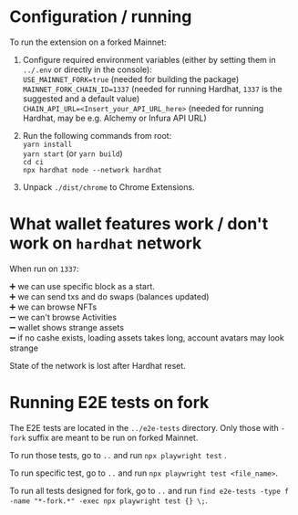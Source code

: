 # Configuration / running

To run the extension on a forked Mainnet:

1. Configure required environment variables (either by setting them in `../.env`
   or directly in the console):  
   `USE_MAINNET_FORK=true` (needed for building the package)  
   `MAINNET_FORK_CHAIN_ID=1337` (needed for running Hardhat, `1337` is the
   suggested and a default value)  
   `CHAIN_API_URL=<Insert_your_API_URL_here>` (needed for running Hardhat, may
   be e.g. Alchemy or Infura API URL)

2. Run the following commands from root:  
   `yarn install`  
   `yarn start` (or `yarn build`)  
   `cd ci`  
   `npx hardhat node --network hardhat`

3. Unpack `./dist/chrome` to Chrome Extensions.

# What wallet features work / don't work on `hardhat` network

When run on `1337`:

:heavy_plus_sign: we can use specific block as a start.  
:heavy_plus_sign: we can send txs and do swaps (balances updated)  
:heavy_plus_sign: we can browse NFTs  
:heavy_minus_sign: we can't browse Activities  
:heavy_minus_sign: wallet shows strange assets  
:heavy_minus_sign: if no cashe exists, loading assets takes long, account
avatars may look strange

State of the network is lost after Hardhat reset.

# Running E2E tests on fork

The E2E tests are located in the `../e2e-tests` directory. Only those with
`-fork` suffix are meant to be run on forked Mainnet.

To run those tests, go to `..` and run `npx playwright test` .

To run specific test, go to `..` and run `npx playwright test <file_name>`.

To run all tests designed for fork, go to `..` and run
`find e2e-tests -type f -name "*-fork.*" -exec npx playwright test {} \;`.
